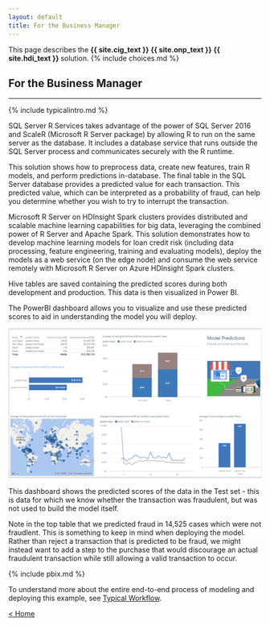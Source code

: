 ```yaml
---
layout: default
title: For the Business Manager
---
```

<div class="alert alert-success" role="alert"> This page describes the 
<strong>
<span class="cig">{{ site.cig_text }}</span>
<span class="onp">{{ site.onp_text }}</span>
<span class="hdi">{{ site.hdi_text }}</span> 
</strong>
solution.
{% include choices.md %}
</div> 

## For the Business Manager
------------------------------

{% include typicalintro.md %}

<p></p>
<div class="sql"> 
SQL Server R Services takes advantage of the power of SQL Server 2016 and ScaleR (Microsoft R Server package) by allowing R to run on the same server as the database. It includes a database service that runs outside the SQL Server process and communicates securely with the R runtime. 
<p></p>
This solution shows how to preprocess data, create new features, train R models, and perform predictions in-database. The final table in the SQL Server database provides a predicted value for each transaction. This predicted value, which can be interpreted as a probability of fraud, can help you determine whether you wish to try to interrupt the transaction.
<p></p>
</div>
<div class="hdi">
Microsoft R Server on HDInsight Spark clusters provides distributed and scalable machine learning capabilities for big data, leveraging the combined power of R Server and Apache Spark. This solution demonstrates how to develop machine learning models for loan credit risk (including data processing, feature engineering, training and evaluating models), deploy the models as a web service (on the edge node) and consume the web service remotely with Microsoft R Server on Azure HDInsight Spark clusters. 

<p></p>
Hive tables are saved containing the predicted scores during both development and production. This data is then visualized in Power BI.
<p></p>
</div>

The PowerBI dashboard allows you to visualize and use these predicted scores to aid in understanding the model you will deploy.

<img src="images/model.png" />
<p></p>
This dashboard shows the predicted scores of the data in the Test set - this is data for which we know whether the transaction was fraudulent, but was not used to build the model itself. 

Note in the top table that we predicted fraud in 14,525 cases which were not fraudlent.  This is something to keep in mind when deploying the model.  Rather than reject a transaction that is predicted to be fraud, we might instead want to add a step to the purchase that would discourage an actual fraudulent transaction while still allowing a valid transaction to occur.

 <p></p> 

{% include pbix.md %}


To understand more about the entire end-to-end process of modeling and deploying this example, see [Typical Workflow](Typical.html).
 

[&lt; Home](index.html)
